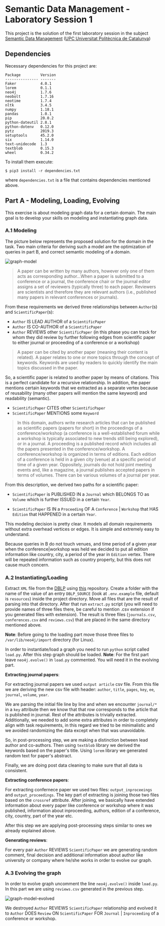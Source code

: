 # Semantic Data Management - Laboratory Session 1

This project is the solution of the first laboratory session 
in the subject [Semantic Data Management](https://learnsql2.fib.upc.edu/moodle/) 
([UPC Universitat Politècnica de Catalunya](https://www.upc.edu/en))  

## Dependencies

Necessary dependencies for this project are:

```.python
Package         Version
--------------- -------
Faker           4.0.1  
lorem           0.1.1  
neo4j           1.7.6  
neobolt         1.7.16 
neotime         1.7.4  
nltk            3.4.5  
numpy           1.18.1 
pandas          1.0.1  
pip             20.0.2 
python-dateutil 2.8.1  
python-dotenv   0.12.0 
pytz            2019.3 
setuptools      45.2.0 
six             1.14.0 
text-unidecode  1.3    
textblob        0.15.3 
wheel           0.34.2
```

To install them execute:

```
$ pip3 install -r dependencies.txt
```

where `dependencies.txt` is a file that contains dependencies 
mentioned above.

## Part A - Modeling, Loading, Evolving

This exercise is about modeling graph data for a certain domain. The main goal is to develop
your skills on modeling and instantiating graph data.

### A.1 Modeling 

The picture below represents the proposed solution for the domain 
in the task. Two main criteria for deriving such a model are
the optimization of queries in part B, and correct semantic modeling
of a domain. 

![graph-model](https://i.imgur.com/MsvJhtT.png)

> A paper can be written by many authors, however only one of them acts as corresponding
author...When a paper is submitted to a conference or a journal, the conference chair or the journal editor assigns a set
of reviewers (typically three) to each paper. Reviewers are scientists and therefore they are
relevant authors (i.e., published many papers in relevant conferences or journals).

From these requirements we derived three relationships between `Author`(s) and `ScientificPaper`(s):

* `Author` IS LEAD AUTHOR of a `ScientificPaper`
* `Author` IS CO-AUTHOR of a `ScientificPaper`
* `Author` REVIEWS other `ScientificPaper` (in this phase you can track for 
whom they did review by further following edges from scientific paper to 
either journal or proceeding of a conference or a workshop)

> A paper can be cited by another paper (meaning their content is related). A paper relates to one or more topics through the concept of keywords. Keywords are used by
readers to quickly identify the main topics discussed in the paper. 

So, a scientific paper is related to another paper by means of citations. 
This is a perfect candidate for a recursive relationship. 
In addition, the paper mentions certain keywords that we extracted as 
a separate vertex because of reusability (many other papers will mention 
the same keyword) and readability (semantic). 

* `ScientificPaper` CITES other `ScientificPaper`
* `ScientificPaper` MENTIONS some `Keyword`

> In this domain, authors write research articles that can be published as scientific papers (papers for short) in the proceedings of a conference/workshop (a conference is a well-established forum while a workshop
is typically associated to new trends still being explored), or in a journal. A proceeding is
a published record which includes all the papers presented in the conference/workshop. A
conference/workshop is organized in terms of editions. Each edition of a conference is held
in a given city (venue) at a specific period of time of a given year. Oppositely, journals do
not hold joint meeting events and, like a magazine, a journal publishes accepted papers in
terms of volumes. There can be various volumes of a journal per year.

From this description, we derived two paths for a scientific paper: 

* `ScientificPaper` is PUBLISHED IN a `Journal` which BELONGS TO as 
`Volume` which is further ISSUED in a certain `Year`.

*  `ScientificPaper` IS IN a `Proceeding` OF A `Conference` | `Workshop` 
that HAS `Edition` that HAPPENED in a certain `Year`.

This modeling decision is pretty clear. It models all domain requirements 
without extra overhead vertices or edges. 
It is simple and extremely easy to understand.

Because queries in B do not touch venues, and time period of a given year 
when the conference|workshop was held we decided to put all edition 
information like country, city, a period of the year in `Edition` vertex. 
There will be repeated information such as country property, 
but this does not cause much concern.

### A.2 Instantiating/Loading

Extract `XML` file from the [DBLP](https://dblp.uni-trier.de/) using
[this](https://github.com/ThomHurks/dblp-to-csv) repository. 
Create a folder with the name of the value of an entry `DBLP_SOURCE` (look at
`.env.example` file, default is `resources`) inside the project directory. 
Move all files that are the result of parsing into that directory. After that
run `extract.py` script (you will need to provide names of three files 
there, be careful to mention .csv extension if you generated files with 
extension). The result is three files (`journals.csv`, `conferences.csv` and `reviews.csv`) 
that are placed in the same directory mentioned above.

**Note**: Before going to the loading part move
those three files to `/var/lib/neo4j/import` directory (for Linux).

In order to instantiate/load a graph you need to
run `python` script called `load.py`. After this step
graph should be loaded. **Note**: For the first part leave `neo4j.evolve()`
in `load.py` commented. You will need it in the evolving part.

**Extracting journal papers**:

For extracting journal papers we used `output article` csv file. 
From this file we are deriving the new csv file with header: `author`, `title`, `pages`, 
`key`, `ee`, `journal`, `volume`, `year`.

We are parsing the initial file line by line and when we encounter `journal/*`
in a `key` attribute then we know that that row corresponds to the
article that is published in journal. Rest of the attributes is trivially
extracted. Additionally, we needed to add some extra attributes in order
to completely align with task requirements, 
in this regard we tried to be minimalistic and we avoided randomizing 
the data except when that was unavoidable.

So, in post-processing step, we are making a distinction between lead author and co-authors. 
Then using `textblob` library we derived the keywords based on the paper's title.
Using `lorem` library we generated random text for paper's abstract.

Finally, we are doing post data cleaning to make sure that all
data is consistent.

**Extracting conference papers**:

For extracting confernece paper we used two files: `output_inproceeings` 
and `output_proceedings`. The key part of extracting is joining
those two files based on the `crossref` attribute. After joining, we
basically have extended information about every paper like conference or
workshop where it was published, information about inproceeding,
authors, edition of a conference, city, country, part of the year etc.

After this step we are applying post-processing steps similar to ones
we already explained above.

**Generating reviews**:

For every pair `Author` REVIEWS `ScientificPaper` we are generating
random comment, final decision and additional information about author
like university or company where he/she works in order to evolve our graph.

### A.3 Evolving the graph

In order to evolve graph uncomment the line `neo4j.evolve()` inside `load.py`.
In this part we are using `reviews.csv` generated in the previous step.

![graph-model-evolved](https://i.imgur.com/zNNiYpy.png)

We destroyed `Author` REVIEWS `ScientificPaper` relationship and
evolved it to `Author` DOES `Review` ON `ScientificPaper` FOR `Journal`
| `Inproceeding` of a conference or workshop.